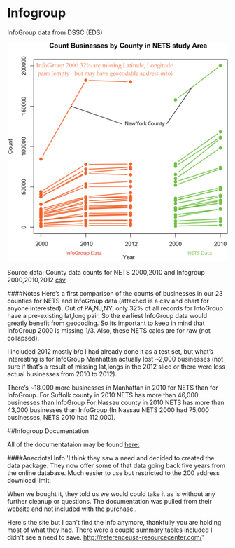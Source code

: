 Infogroup
=========

InfoGroup data from DSSC (EDS)

![alt text](images/Rplot.png "Title")

Source data: County data counts for NETS 2000,2010 and Infogroup 2000,2010,2012 [csv](data/county_business_counts_nets_infogroup_final.csv)

####Notes
Here’s a first comparison of the counts of businesses in our 23 counties for NETS and InfoGroup data (attached is a csv and chart for anyone interested). Out of PA,NJ,NY, only 32% of all records for InfoGroup have a pre-existing lat,long pair. So the earliest InfoGroup data would greatly benefit from geocoding. So its important to keep in mind that InfoGroup 2000 is missing 1/3. Also, these NETS calcs are for raw (not collapsed).

I included 2012 mostly b/c I had already done it as a test set, but what’s interesting is for InfoGroup Manhattan actually lost ~2,000 businesses (not sure if that’s a result of missing lat,longs in the 2012 slice or there were less actual businesses from 2010 to 2012). 

There’s ~18,000 more businesses in Manhattan in 2010 for NETS than for InfoGroup. 
For Suffolk county in 2010 NETS has more than 46,000 businesses than InfoGroup
For Nassau county in 2010 NETS has more than 43,000 businesses than InfoGroup (In Nassau NETS 2000 had 75,000 businesses, NETS 2010 had 112,000). 


##Infogroup Documentation

All of the documentataion may be found [here:](https://github.com/nygeog/infogroup/tree/master/documentation) 


####Anecdotal Info
'I think they saw a need and decided to created the data package. They now offer some of that data going back five years from the online database. Much easier to use but restricted to the 200 address download limit.

When we bought it, they told us we would could take it as is without any further cleanup or questions. The documentation was pulled from their website and not included with the purchase..

Here's the site but I can't find the info anymore, thankfully you are holding most of what they had. There were a couple summary tables included I didn't see a need to save.
http://referenceusa-resourcecenter.com/'
